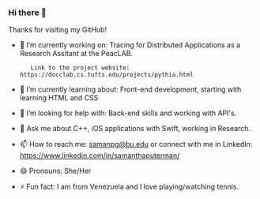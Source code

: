 ### Hi there 👋
Thanks for visiting my GitHub!

- 🔭 I’m currently working on: Tracing for Distributed Applications as a Research Assitant at the PeacLAB. 
         
         Link to the project website: https://docclab.cs.tufts.edu/projects/pythia.html
- 🌱 I’m currently learning about: Front-end development, starting with learning HTML and CSS 
- 🤔 I’m looking for help with: Back-end skills and working with API's. 
- 💬 Ask me about C++, iOS applications with Swift, working in Research. 
- 📫 How to reach me: samanpg@bu.edu or connect with me in LinkedIn: https://www.linkedin.com/in/samanthaputerman/
- 😄 Pronouns: She/Her
- ⚡ Fun fact: I am from Venezuela and I love playing/watching tennis.  

<!--
**samanthapg/samanthapg** is a ✨ _special_ ✨ repository because its `README.md` (this file) appears on your GitHub profile.

Here are some ideas to get you started:

- 🔭 I’m currently working on ...
- 🌱 I’m currently learning ...
- 👯 I’m looking to collaborate on ...
- 🤔 I’m looking for help with ...
- 💬 Ask me about ...
- 📫 How to reach me: ...
- 😄 Pronouns: ...
- ⚡ Fun fact: ...
-->
